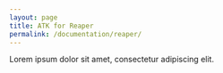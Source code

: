 ```yaml
---
layout: page
title: ATK for Reaper
permalink: /documentation/reaper/
---
```


Lorem ipsum dolor sit amet, consectetur adipiscing elit.